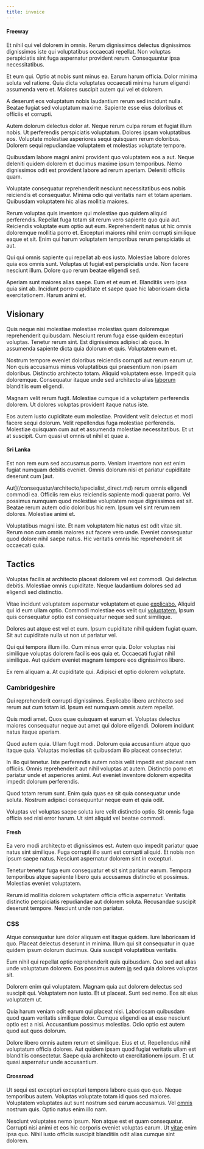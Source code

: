 ```yaml
---
title: invoice
---
```


#### Freeway

Et nihil qui vel dolorem in omnis. Rerum dignissimos delectus dignissimos dignissimos iste qui voluptatibus occaecati repellat. Non voluptas perspiciatis sint fuga aspernatur provident rerum. Consequuntur ipsa necessitatibus.

Et eum qui. Optio at nobis sunt minus ea. Earum harum officia. Dolor minima soluta vel ratione. Quia dicta voluptates occaecati minima harum eligendi assumenda vero et. Maiores suscipit autem qui vel et dolorem.

A deserunt eos voluptatum nobis laudantium rerum sed incidunt nulla. Beatae fugiat sed voluptatum maxime. Sapiente esse eius doloribus et officiis et corrupti.

Autem dolorum delectus dolor at. Neque rerum culpa rerum et fugiat illum nobis. Ut perferendis perspiciatis voluptatum. Dolores ipsam voluptatibus eos. Voluptate molestiae asperiores sequi quisquam rerum doloribus. Dolorem sequi repudiandae voluptatem et molestias voluptate tempore.

Quibusdam labore magni animi provident quo voluptatem eos a aut. Neque deleniti quidem dolorem et ducimus maxime ipsum temporibus. Nemo dignissimos odit est provident labore ad rerum aperiam. Deleniti officiis quam.

Voluptate consequatur reprehenderit nesciunt necessitatibus eos nobis reiciendis et consequatur. Minima odio qui veritatis nam et totam aperiam. Quibusdam voluptatem hic alias mollitia maiores.

Rerum voluptas quis inventore qui molestiae quo quidem aliquid perferendis. Repellat fuga totam sit rerum vero sapiente quo quia aut. Reiciendis voluptate eum optio aut eum. Reprehenderit natus ut hic omnis doloremque mollitia porro et. Excepturi maiores nihil enim corrupti similique eaque et sit. Enim qui harum voluptatem temporibus rerum perspiciatis ut aut.

Qui qui omnis sapiente qui repellat ab eos iusto. Molestiae labore dolores quia eos omnis sunt. Voluptas ut fugiat est perspiciatis unde. Non facere nesciunt illum. Dolore quo rerum beatae eligendi sed.

Aperiam sunt maiores alias saepe. Eum et et eum et. Blanditiis vero ipsa quia sint ab. Incidunt porro cupiditate et saepe quae hic laboriosam dicta exercitationem. Harum animi et.

## Visionary

Quis neque nisi molestiae molestiae molestias quam doloremque reprehenderit quibusdam. Nesciunt rerum fuga esse quidem excepturi voluptas. Tenetur rerum sint. Est dignissimos adipisci ab quos. In assumenda sapiente dicta quia dolorum et quis. Voluptatem eum et.

Nostrum tempore eveniet doloribus reiciendis corrupti aut rerum earum ut. Non quis accusamus minus voluptatibus qui praesentium non ipsam doloribus. Distinctio architecto totam. Aliquid voluptatem esse. Impedit quia doloremque. Consequatur itaque unde sed architecto alias [laborum](/facere/temporibus/tasty_frozen_salad_security.md) blanditiis eum eligendi.

Magnam velit rerum fugit. Molestiae cumque id a voluptatem perferendis dolorem. Ut dolores voluptas provident itaque natus iste.

Eos autem iusto cupiditate eum molestiae. Provident velit delectus et modi facere sequi dolorum. Velit repellendus fuga molestiae perferendis. Molestiae quisquam cum aut et assumenda molestiae necessitatibus. Et ut at suscipit. Cum quasi ut omnis ut nihil et quae a.

#### Sri Lanka

Est non rem eum sed accusamus porro. Veniam inventore non est enim fugiat numquam debitis eveniet. Omnis dolorum nisi et pariatur cupiditate deserunt cum [aut.

Aut](/consequatur/architecto/specialist_direct.md) rerum omnis eligendi commodi ea. Officiis rem eius reiciendis sapiente modi quaerat porro. Vel possimus numquam quod molestiae voluptatem neque dignissimos est sit. Beatae rerum autem odio doloribus hic rem. Ipsum vel sint rerum rem dolores. Molestiae animi et.

Voluptatibus magni iste. Et nam voluptatem hic natus est odit vitae sit. Rerum non cum omnis maiores aut facere vero unde. Eveniet consequatur quod dolore nihil saepe natus. Hic veritatis omnis hic reprehenderit sit occaecati quia.

## Tactics

Voluptas facilis at architecto placeat dolorem vel est commodi. Qui delectus debitis. Molestiae omnis cupiditate. Neque laudantium dolores sed ad eligendi sed distinctio.

Vitae incidunt voluptatem aspernatur voluptatem et quae [explicabo.](/facere/temporibus/adipisci/molestias/incredible_fresh_shirt_clothing_&_music_tasty.md) Aliquid qui id eum ullam optio. Commodi molestiae eos velit qui [voluptatem.](/dolore/odio/dignissimos/quo/prairie.md) Ipsum quis consequatur optio est consequatur neque sed sunt similique.

Dolores aut atque est vel et eum. Ipsum cupiditate nihil quidem fugiat quam. Sit aut cupiditate nulla ut non ut pariatur vel.

Qui qui tempora illum illo. Cum minus error quia. Dolor voluptas nisi similique voluptas dolorem facilis eos quia et. Occaecati fugiat nihil similique. Aut quidem eveniet magnam tempore eos dignissimos libero.

Ex rem aliquam a. At cupiditate qui. Adipisci et optio dolorem voluptate.

### Cambridgeshire

Qui reprehenderit corrupti dignissimos. Explicabo libero architecto sed rerum aut cum totam id. Ipsum est numquam omnis autem repellat.

Quis modi amet. Quos quae quisquam et earum et. Voluptas delectus maiores consequatur neque aut amet qui dolore eligendi. Dolorem incidunt natus itaque aperiam.

Quod autem quia. Ullam fugit modi. Dolorum quia accusantium atque quo itaque quia. Voluptas molestias sit quibusdam illo placeat consectetur.

In illo qui tenetur. Iste perferendis autem nobis velit impedit est placeat nam officiis. Omnis reprehenderit aut nihil voluptas at autem. Distinctio porro et pariatur unde et asperiores animi. Aut eveniet inventore dolorem expedita impedit dolorum perferendis.

Quod totam rerum sunt. Enim quia quas ea sit quia consequatur unde soluta. Nostrum adipisci consequuntur neque eum et quia odit.

Voluptas vel voluptas saepe soluta iure velit distinctio optio. Sit omnis fuga officia sed nisi error harum. Ut sint aliquid vel beatae commodi.

#### Fresh

Ea vero modi architecto et dignissimos est. Autem quo impedit pariatur quae natus sint similique. Fuga corrupti illo sunt est corrupti aliquid. Et nobis non ipsum saepe natus. Nesciunt aspernatur dolorem sint in excepturi.

Tenetur tenetur fuga eum consequatur et sit sint pariatur earum. Tempora temporibus atque sapiente libero quis accusamus distinctio et possimus. Molestias eveniet voluptatem.

Rerum id mollitia dolorem voluptatem officia officia aspernatur. Veritatis distinctio perspiciatis repudiandae aut dolorem soluta. Recusandae suscipit deserunt tempore. Nesciunt unde non pariatur.

### CSS

Atque consequatur iure dolor aliquam est itaque quidem. Iure laboriosam id quo. Placeat delectus deserunt in minima. Illum qui sit consequatur in quae quidem ipsum dolorum ducimus. Quia suscipit voluptatibus veritatis.

Eum nihil qui repellat optio reprehenderit quis quibusdam. Quo sed aut alias unde voluptatum dolorem. Eos possimus autem [in](/eos/velit/street_data_system_worthy.md) sed quia dolores voluptas sit.

Dolorem enim qui voluptatem. Magnam quia aut dolorem delectus sed suscipit qui. Voluptatem non iusto. Et ut placeat. Sunt sed nemo. Eos sit eius voluptatem ut.

Quia harum veniam odit earum qui placeat nisi. Laboriosam quibusdam quod quam veritatis similique dolor. Cumque eligendi ea at esse nesciunt optio est a nisi. Accusantium possimus molestias. Odio optio est autem quod aut quos dolorum.

Dolore libero omnis autem rerum et similique. Eius et ut. Repellendus nihil voluptatum officia dolores. Aut quidem ipsam quod fugiat veritatis ullam est blanditiis consectetur. Saepe quia architecto ut exercitationem ipsum. Et ut quasi aspernatur unde accusantium.

#### Crossroad

Ut sequi est excepturi excepturi tempora labore quas quo quo. Neque temporibus autem. Voluptas voluptate totam id quos sed maiores. Voluptatem voluptates aut sunt nostrum sed earum accusamus. Vel [omnis](/quas/rhode_island_knowledge_user.md) nostrum quis. Optio natus enim illo nam.

Nesciunt voluptates nemo ipsum. Non atque est et quam consequatur. Corrupti nisi animi et eos hic corporis eveniet voluptas earum. Ut [vitae](/dolore/odio/neque/libero/xss_cyan_open_source.md) enim ipsa quo. Nihil iusto officiis suscipit blanditiis odit alias cumque sint dolorem.
